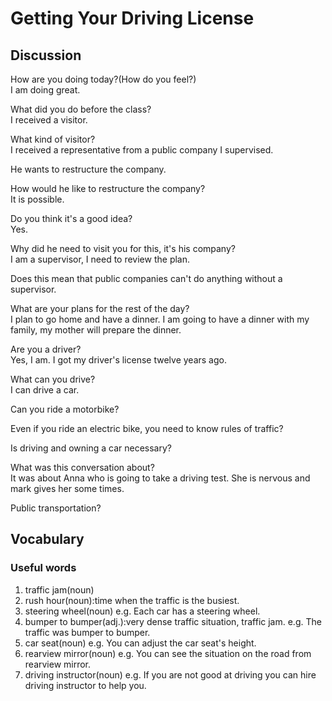 # Getting Your Driving License
## Discussion
How are you doing today?(How do you feel?)  
I am doing great.  

What did you do before the class?  
I received a visitor.  

What kind of visitor?  
I received a representative from a public company I supervised.   

He wants to restructure the company.  

How would he like to restructure the company?  
It is possible.  

Do you think it's a good idea?  
Yes.  

Why did he need to visit you for this, it's his company?  
I am a supervisor, I need to review the plan.  

Does this mean that public companies can't do anything without a supervisor.  

What are your plans for the rest of the day?  
I plan to go home and have a dinner. I am going to have a dinner with my family, my mother will prepare the dinner.  

Are you a driver?  
Yes, I am. I got my driver's license twelve years ago.  

What can you drive?  
I can drive a car.  

Can you ride a motorbike?  

Even if you ride an electric bike, you need to know rules of traffic?  

Is driving and owning a car necessary?  

What was this conversation about?  
It was about Anna who is going to take a driving test. She is nervous and mark gives her some times.   

Public transportation?  


## Vocabulary
### Useful words
1. traffic jam(noun)
1. rush hour(noun):time when the traffic is the busiest.
1. steering wheel(noun) e.g. Each car has a steering wheel.
1. bumper to bumper(adj.):very dense traffic situation, traffic jam. e.g. The traffic was bumper to bumper.
1. car seat(noun) e.g. You can adjust the car seat's height.
1. rearview mirror(noun) e.g. You can see the situation on the road from rearview mirror.
1. driving instructor(noun) e.g. If you are not good at driving you can hire driving instructor to help you.
